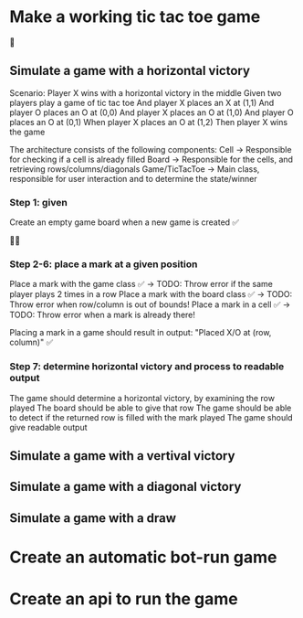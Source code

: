 # Make a working tic tac toe game

🍅
## Simulate a game with a horizontal victory

Scenario: Player X wins with a horizontal victory in the middle
	Given two players play a game of tic tac toe
    And player X places an X at (1,1)
    And player O places an O at (0,0)
    And player X places an O at (1,0)
    And player O places an O at (0,1)
	When player X places an O at (1,2)
    Then player X wins the game

The architecture consists of the following components:
Cell -> Responsible for checking if a cell is already filled
Board -> Responsible for the cells, and retrieving rows/columns/diagonals
Game/TicTacToe -> Main class, responsible for user interaction and to determine the state/winner

### Step 1: given
Create an empty game board when a new game is created ✅

🍅🍅
### Step 2-6: place a mark at a given position
Place a mark with the game class ✅ -> TODO: Throw error if the same player plays 2 times in a row
Place a mark with the board class ✅ -> TODO: Throw error when row/column is out of bounds!
Place a mark in a cell ✅ -> TODO: Throw error when a mark is already there!

Placing a mark in a game should result in output: "Placed X/O at (row, column)" ✅

### Step 7: determine horizontal victory and process to readable output
The game should determine a horizontal victory, by examining the row played
The board should be able to give that row
The game should be able to detect if the returned row is filled with the mark played
The game should give readable output

## Simulate a game with a vertival victory

## Simulate a game with a diagonal victory

## Simulate a game with a draw

# Create an automatic bot-run game

# Create an api to run the game